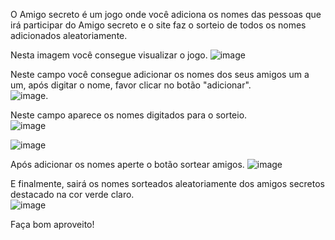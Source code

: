 O Amigo secreto é um jogo onde você adiciona os nomes das pessoas que irá participar do Amigo secreto e o site faz o sorteio de todos os nomes adicionados aleatoriamente.

Nesta imagem você consegue visualizar o jogo.
![image](https://github.com/user-attachments/assets/a29bb1ad-7170-4b1c-8894-3af9064fed9b)

Neste campo você consegue adicionar os nomes dos seus amigos um a um, após digitar o nome, favor clicar no botão "adicionar".  
![image](https://github.com/user-attachments/assets/95b1db97-ef5d-4568-b3ef-a2a8630dfa22).

Neste campo aparece os nomes digitados para o sorteio.  
![image](https://github.com/user-attachments/assets/1138268f-195b-4da9-8d8b-e9614b2577e4)

![image](https://github.com/user-attachments/assets/c165cbf0-0e34-4e0e-abba-30a5c28c4412)

Após adicionar os nomes aperte o botão sortear amigos.
 ![image](https://github.com/user-attachments/assets/44341d68-0b43-40ea-b48b-4ed07f873483)

E finalmente, sairá os nomes sorteados aleatoriamente dos amigos secretos destacado na cor verde claro.  
![image](https://github.com/user-attachments/assets/de4c6068-1143-4463-997c-f4fd8de366d8)

Faça bom aproveito!
